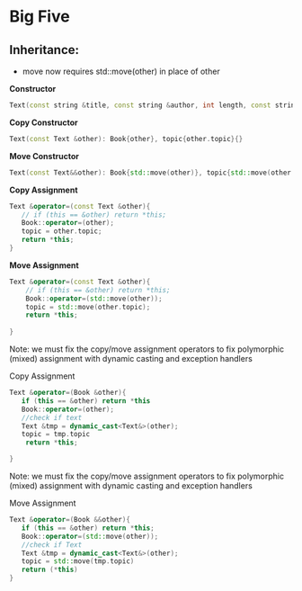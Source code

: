 # Big Five
## **Inheritance**:
- move now requires std::move(other) in place of other
  
**Constructor**
```cpp
Text(const string &title, const string &author, int length, const string &topic): Book{title, author, length}, topic{topic}{}
 ```

**Copy Constructor**
 ```cpp
 Text(const Text &other): Book{other}, topic{other.topic}{}
 ```
 
**Move Constructor**
```cpp
Text(const Text&&other): Book{std::move(other)}, topic{std::move(other.topic)}{}
 ```

**Copy Assignment**
 ```cpp
Text &operator=(const Text &other){
    // if (this == &other) return *this;
    Book::operator=(other);
    topic = other.topic;
    return *this;
}
 ```

**Move Assignment**
```cpp
Text &operator=(const Text &other){
    // if (this == &other) return *this;
    Book::operator=(std::move(other));
    topic = std::move(other.topic);
    return *this;
    
}
 ```



 Note: we must fix the copy/move assignment operators to fix polymorphic (mixed) assignment with dynamic casting and exception handlers

Copy Assignment
 ```cpp
 Text &operator=(Book &other){
    if (this == &other) return *this
    Book::operator=(other);
    //check if text
    Text &tmp = dynamic_cast<Text&>(other);
    topic = tmp.topic
     return *this;

 }
 ```

  Note: we must fix the copy/move assignment operators to fix polymorphic (mixed) assignment with dynamic casting and exception handlers

Move Assignment
 ```cpp
 Text &operator=(Book &&other){
    if (this == &other) return *this;
    Book::operator=(std::move(other));
    //check if Text
    Text &tmp = dynamic_cast<Text&>(other);
    topic = std::move(tmp.topic)
    return (*this)
}
 ```